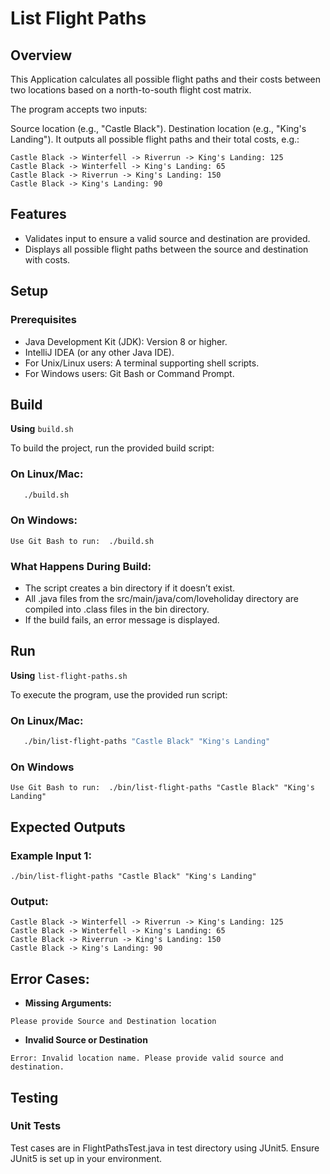 # List Flight Paths

## Overview

This Application calculates all possible flight paths and their costs between two locations based on a north-to-south flight cost matrix.


The program accepts two inputs:

Source location (e.g., "Castle Black").
Destination location (e.g., "King's Landing").
It outputs all possible flight paths and their total costs, e.g.:
```
Castle Black -> Winterfell -> Riverrun -> King's Landing: 125
Castle Black -> Winterfell -> King's Landing: 65
Castle Black -> Riverrun -> King's Landing: 150
Castle Black -> King's Landing: 90

```
## Features

* Validates input to ensure a valid source and destination are provided.
* Displays all possible flight paths between the source and destination with costs.

## Setup
### Prerequisites
* Java Development Kit (JDK): Version 8 or higher.
* IntelliJ IDEA (or any other Java IDE).
* For Unix/Linux users: A terminal supporting shell scripts.
* For Windows users: Git Bash or Command Prompt.


## Build

**Using** ``` build.sh ```

To build the project, run the provided build script:

### On Linux/Mac:
```bash
   ./build.sh
```
### On Windows:
```
Use Git Bash to run:  ./build.sh
```
### What Happens During Build:

* The script creates a bin directory if it doesn’t exist.
* All .java files from the src/main/java/com/loveholiday directory are compiled into .class files in the bin directory.
* If the build fails, an error message is displayed.

## Run

**Using** ``` list-flight-paths.sh ```

To execute the program, use the provided run script:

### On Linux/Mac:
```bash
   ./bin/list-flight-paths "Castle Black" "King's Landing"
```

### On Windows
```
Use Git Bash to run:  ./bin/list-flight-paths "Castle Black" "King's Landing"
```

## Expected Outputs
### Example Input 1:
```
./bin/list-flight-paths "Castle Black" "King's Landing"
```
### Output:
```
Castle Black -> Winterfell -> Riverrun -> King's Landing: 125
Castle Black -> Winterfell -> King's Landing: 65
Castle Black -> Riverrun -> King's Landing: 150
Castle Black -> King's Landing: 90
```

## Error Cases:
* **Missing Arguments:**
```
Please provide Source and Destination location
```
* **Invalid Source or Destination**
```
Error: Invalid location name. Please provide valid source and destination.
```

## Testing
### Unit Tests

Test cases are in FlightPathsTest.java in test directory using JUnit5. Ensure JUnit5 is set up in your environment.